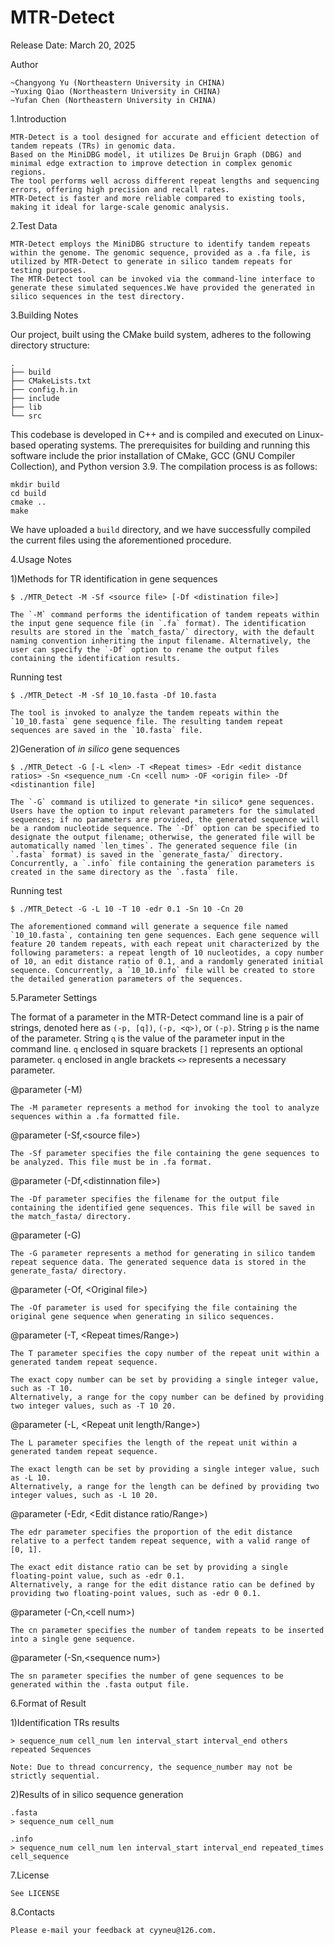 # MTR-Detect

Release Date: March 20, 2025

Author

	~Changyong Yu (Northeastern University in CHINA)
	~Yuxing Qiao (Northeastern University in CHINA)
	~Yufan Chen (Northeastern University in CHINA)

1.Introduction

	MTR-Detect is a tool designed for accurate and efficient detection of tandem repeats (TRs) in genomic data. 
	Based on the MiniDBG model, it utilizes De Bruijn Graph (DBG) and minimal edge extraction to improve detection in complex genomic regions. 
	The tool performs well across different repeat lengths and sequencing errors, offering high precision and recall rates. 
	MTR-Detect is faster and more reliable compared to existing tools, making it ideal for large-scale genomic analysis.

2.Test Data

	MTR-Detect employs the MiniDBG structure to identify tandem repeats within the genome. The genomic sequence, provided as a .fa file, is utilized by MTR-Detect to generate in silico tandem repeats for testing purposes. 
	The MTR-Detect tool can be invoked via the command-line interface to generate these simulated sequences.We have provided the generated in silico sequences in the test directory.

3.Building Notes

Our project, built using the CMake build system, adheres to the following directory structure:

```
.
├── build 
├── CMakeLists.txt
├── config.h.in
├── include
├── lib
└── src
```

This codebase is developed in C++ and is compiled and executed on Linux-based operating systems. The prerequisites for building and running this software include the prior installation of CMake, GCC (GNU Compiler Collection), and Python version 3.9. The compilation process is as follows:

```b
mkdir build
cd build
cmake ..
make
```

We have uploaded a `build` directory, and we have successfully compiled the current files using the aforementioned procedure.

4.Usage Notes

1)Methods for TR identification in gene sequences

```
$ ./MTR_Detect -M -Sf <source file> [-Df <distination file>]

The `-M` command performs the identification of tandem repeats within the input gene sequence file (in `.fa` format). The identification results are stored in the `match_fasta/` directory, with the default naming convention inheriting the input filename. Alternatively, the user can specify the `-Df` option to rename the output files containing the identification results.
```

Running test

```
$ ./MTR_Detect -M -Sf 10_10.fasta -Df 10.fasta

The tool is invoked to analyze the tandem repeats within the `10_10.fasta` gene sequence file. The resulting tandem repeat sequences are saved in the `10.fasta` file.
```

2)Generation of *in silico* gene sequences

```
$ ./MTR_Detect -G [-L <len> -T <Repeat times> -Edr <edit distance ratios> -Sn <sequence_num -Cn <cell num> -OF <origin file> -Df <distinantion file]

The `-G` command is utilized to generate *in silico* gene sequences. Users have the option to input relevant parameters for the simulated sequences; if no parameters are provided, the generated sequence will be a random nucleotide sequence. The `-Df` option can be specified to designate the output filename; otherwise, the generated file will be automatically named `len_times`. The generated sequence file (in `.fasta` format) is saved in the `generate_fasta/` directory. Concurrently, a `.info` file containing the generation parameters is created in the same directory as the `.fasta` file.
```

Running test

```
$ ./MTR_Detect -G -L 10 -T 10 -edr 0.1 -Sn 10 -Cn 20 

The aforementioned command will generate a sequence file named `10_10.fasta`, containing ten gene sequences. Each gene sequence will feature 20 tandem repeats, with each repeat unit characterized by the following parameters: a repeat length of 10 nucleotides, a copy number of 10, an edit distance ratio of 0.1, and a randomly generated initial sequence. Concurrently, a `10_10.info` file will be created to store the detailed generation parameters of the sequences.
```


5.Parameter Settings

The format of a parameter in the MTR-Detect command line is a pair of strings, denoted here as `(-p, [q])`, `(-p, <q>)`, or `(-p)`. String `p` is the name of the parameter. String `q` is the value of the parameter input in the command line. `q` enclosed in square brackets `[]` represents an optional parameter. `q` enclosed in angle brackets `<>` represents a necessary parameter.

@parameter (-M)

	The -M parameter represents a method for invoking the tool to analyze sequences within a .fa formatted file.

@parameter (-Sf,\<source file\>)

	The -Sf parameter specifies the file containing the gene sequences to be analyzed. This file must be in .fa format.

@parameter (-Df,\<distinnation file\>)

	The -Df parameter specifies the filename for the output file containing the identified gene sequences. This file will be saved in the match_fasta/ directory.

@parameter (-G)

	The -G parameter represents a method for generating in silico tandem repeat sequence data. The generated sequence data is stored in the generate_fasta/ directory.

@parameter (-Of, \<Original file\>)

	The -Of parameter is used for specifying the file containing the original gene sequence when generating in silico sequences.

@parameter (-T, <Repeat times/Range>)

	The T parameter specifies the copy number of the repeat unit within a generated tandem repeat sequence.
	
	The exact copy number can be set by providing a single integer value, such as -T 10.
	Alternatively, a range for the copy number can be defined by providing two integer values, such as -T 10 20.

@parameter (-L, <Repeat unit length/Range>)

	The L parameter specifies the length of the repeat unit within a generated tandem repeat sequence.
	
	The exact length can be set by providing a single integer value, such as -L 10.
	Alternatively, a range for the length can be defined by providing two integer values, such as -L 10 20.

@parameter (-Edr, <Edit distance ratio/Range>)

	The edr parameter specifies the proportion of the edit distance relative to a perfect tandem repeat sequence, with a valid range of [0, 1].
	
	The exact edit distance ratio can be set by providing a single floating-point value, such as -edr 0.1.
	Alternatively, a range for the edit distance ratio can be defined by providing two floating-point values, such as -edr 0 0.1.

@parameter (-Cn,\<cell num\>)

	The cn parameter specifies the number of tandem repeats to be inserted into a single gene sequence.

@parameter (-Sn,\<sequence num\>)

	The sn parameter specifies the number of gene sequences to be generated within the .fasta output file.

6.Format of Result

1)Identification TRs results

```
> sequence_num cell_num len interval_start interval_end others
repeated Sequences

Note: Due to thread concurrency, the sequence_number may not be strictly sequential.
```

2)Results of in silico sequence generation

```
.fasta
> sequence_num cell_num 

.info 
> sequence_num cell_num len interval_start interval_end repeated_times cell_sequence
```

7.License

	See LICENSE

8.Contacts

	Please e-mail your feedback at cyyneu@126.com.



